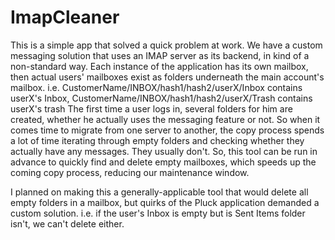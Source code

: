 # ImapCleaner

This is a simple app that solved a quick problem at work.  We have a custom messaging solution that uses an IMAP server as its backend, in kind of a non-standard way.
Each instance of the application has its own mailbox, then actual users' mailboxes exist as folders underneath the main account's mailbox. i.e. CustomerName/INBOX/hash1/hash2/userX/Inbox contains userX's Inbox, CustomerName/INBOX/hash1/hash2/userX/Trash contains userX's trash
The first time a user logs in, several folders for him are created, whether he actually uses the messaging feature or not.
So when it comes time to migrate from one server to another, the copy process spends a lot of time iterating through empty folders and checking whether they actually have any messages.  They usually don't.
So, this tool can be run in advance to quickly find and delete empty mailboxes, which speeds up the coming copy process, reducing our maintenance window.

I planned on making this a generally-applicable tool that would delete all empty folders in a mailbox, but quirks of the Pluck application demanded a custom solution.  i.e. if the user's Inbox is empty but is Sent Items folder isn't, we can't delete either.